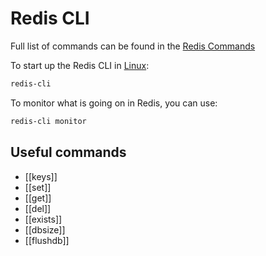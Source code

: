 # Redis CLI

Full list of commands can be found in the [Redis Commands](https://redis.io/commands)

To start up the Redis CLI in [Linux](linux):

```bash
redis-cli
```

To monitor what is going on in Redis, you can use:

```bash
redis-cli monitor
```

## Useful commands

- [[keys]]
- [[set]]
- [[get]]
- [[del]]
- [[exists]]
- [[dbsize]]
- [[flushdb]]